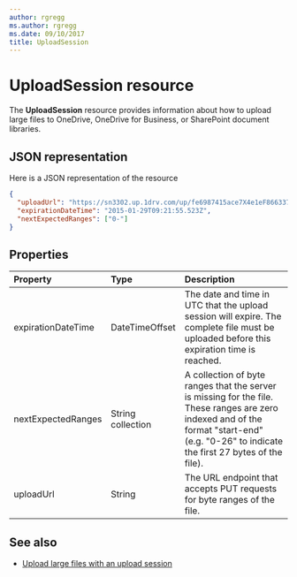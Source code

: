 ```yaml
---
author: rgregg
ms.author: rgregg
ms.date: 09/10/2017
title: UploadSession
---
```

# UploadSession resource

The **UploadSession** resource provides information about how to upload large files to OneDrive, OneDrive for Business, or SharePoint document libraries.

## JSON representation

Here is a JSON representation of the resource

<!-- {
  "blockType": "resource",
  "optionalProperties": [ "uploadUrl", "nextExpectedRanges" ],
  "@odata.type": "microsoft.graph.uploadSession"
}-->

```json
{
  "uploadUrl": "https://sn3302.up.1drv.com/up/fe6987415ace7X4e1eF866337",
  "expirationDateTime": "2015-01-29T09:21:55.523Z",
  "nextExpectedRanges": ["0-"]
}
```

## Properties


| Property	     | Type              |Description
|:-------------------|:------------------|:------------------------------------
| expirationDateTime | DateTimeOffset    | The date and time in UTC that the upload session will expire. The complete file must be uploaded before this expiration time is reached.
| nextExpectedRanges | String collection | A collection of byte ranges that the server is missing for the file. These ranges are zero indexed and of the format "start-end" (e.g. "0-26" to indicate the first 27 bytes of the file).
| uploadUrl          | String            | The URL endpoint that accepts PUT requests for byte ranges of the file.

## See also

- [Upload large files with an upload session](../api/driveitem_createuploadsession.md)

<!-- uuid: 8fcb5dbc-d5aa-4681-8e31-b001d5168d79
2015-10-25 14:57:30 UTC -->
<!-- {
  "type": "#page.annotation",
  "description": "UploadSession is used to provide information about large file uploads.",
  "section": "documentation",
  "tocPath": "Resources/UploadSession"
} -->
